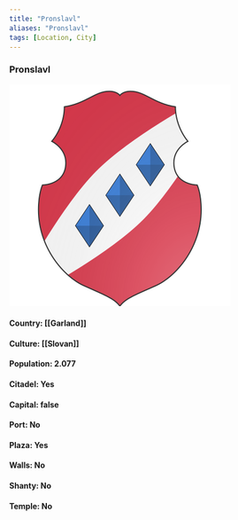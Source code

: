 ```yaml
---
title: "Pronslavl"
aliases: "Pronslavl"
tags: [Location, City]
---
```

### Pronslavl
![](attachment/5bbbfda60f5066b9cf8ea98f23509a6e.svg)

#### Country: [[Garland]]

#### Culture: [[Slovan]]

#### Population: 2.077

#### Citadel: Yes

#### Capital: false

#### Port: No

#### Plaza: Yes

#### Walls: No

#### Shanty: No

#### Temple: No


